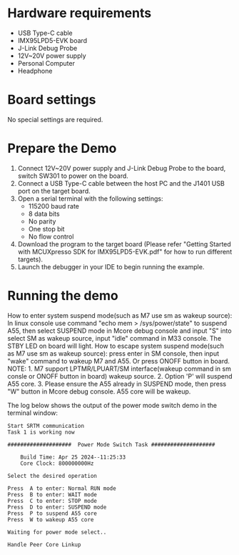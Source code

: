 Hardware requirements
=====================
- USB Type-C cable
- IMX95LPD5-EVK board
- J-Link Debug Probe
- 12V~20V power supply
- Personal Computer
- Headphone

Board settings
============
No special settings are required.

Prepare the Demo
================
1.  Connect 12V~20V power supply and J-Link Debug Probe to the board, switch SW301 to power on the board.
2.  Connect a USB Type-C cable between the host PC and the J1401 USB port on the target board.
3.  Open a serial terminal with the following settings:
    - 115200 baud rate
    - 8 data bits
    - No parity
    - One stop bit
    - No flow control
4.  Download the program to the target board (Please refer "Getting Started with MCUXpresso SDK for IMX95LPD5-EVK.pdf" for how to run different targets).
5.  Launch the debugger in your IDE to begin running the example.

Running the demo
================
How to enter system suspend mode(such as M7 use sm as wakeup source): In linux console use command "echo mem > /sys/power/state" to suspend A55, then select SUSPEND mode in Mcore debug console and input "S" into select SM as wakeup source, input "idle" command in M33 console. The STBY LED on board will light.
How to escape system suspend mode(such as M7 use sm as wakeup source): press enter in SM console, then input "wake" command to wakeup M7 and A55. Or press ONOFF button in board.
NOTE:
      1. M7 support LPTMR/LPUART/SM interface(wakeup command in sm consle or ONOFF button in board) wakeup source.
      2. Option 'P' will suspend A55 core.
      3. Please ensure the A55 already in SUSPEND mode, then press "W" button in Mcore debug console. A55 core will be wakeup.

The log below shows the output of the power mode switch demo in the terminal window:
~~~~~~~~~~~~~~~~~~~~~~~~~~~~~~~~~~~
Start SRTM communication
Task 1 is working now

####################  Power Mode Switch Task ####################

    Build Time: Apr 25 2024--11:25:33
    Core Clock: 800000000Hz

Select the desired operation

Press  A to enter: Normal RUN mode
Press  B to enter: WAIT mode
Press  C to enter: STOP mode
Press  D to enter: SUSPEND mode
Press  P to suspend A55 core
Press  W to wakeup A55 core

Waiting for power mode select..

Handle Peer Core Linkup
